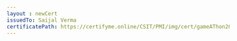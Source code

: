 ```yaml
--- 
layout : newCert 
issuedTo: Saijal Verma 
certificatePath: https://certifyme.online/CSIT/PMI/img/cert/gameAThon2021/SaijalVerma_770fc.png
--- 
```

